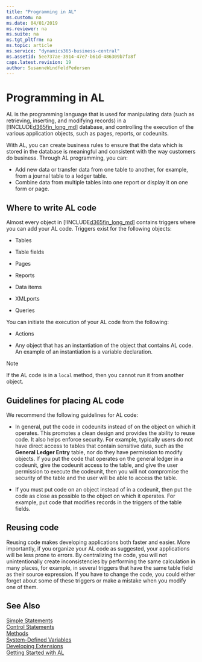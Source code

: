```yaml
---
title: "Programming in AL"
ms.custom: na
ms.date: 04/01/2019
ms.reviewer: na
ms.suite: na
ms.tgt_pltfrm: na
ms.topic: article
ms.service: "dynamics365-business-central"
ms.assetid: 5ee737ae-3914-47e7-b61d-486309b7fa8f
caps.latest.revision: 19
author: SusanneWindfeldPedersen
---
```


 

# Programming in AL
AL is the programming language that is used for manipulating data (such as retrieving, inserting, and modifying records) in a [!INCLUDE[d365fin_long_md](includes/d365fin_long_md.md)] database, and controlling the execution of the various application objects, such as pages, reports, or codeunits.

With AL, you can create business rules to ensure that the data which is stored in the database is meaningful and consistent with the way customers do business. Through AL programming, you can:
-   Add new data or transfer data from one table to another, for example,
from a journal table to a ledger table.
-   Combine data from multiple tables into one report or display it on
one form or page.

## Where to write AL code  
Almost every object in [!INCLUDE[d365fin_long_md](includes/d365fin_long_md.md)] contains triggers where you can add your AL code. Triggers exist for the following objects:  

-   Tables  

-   Table fields  

-   Pages 

-   Reports  

-   Data items  

-   XMLports  

-   Queries  

 You can initiate the execution of your AL code from the following:  

-   Actions  

<!-- -   Menu items  -->

-   Any object that has an instantiation of the object that contains AL code. An example of an instantiation is a variable declaration.  

> [!NOTE]  
>  If the AL code is in a `local` method, then you cannot run it from another object.  


## Guidelines for placing AL code  
 We recommend the following guidelines for AL code:  

-   In general, put the code in codeunits instead of on the object on which it operates. This promotes a clean design and provides the ability to reuse code. It also helps enforce security. For example, typically users do not have direct access to tables that contain sensitive data, such as the **General Ledger Entry** table, nor do they have permission to modify objects. If you put the code that operates on the general ledger in a codeunit, give the codeunit access to the table, and give the user permission to execute the codeunit, then you will not compromise the security of the table and the user will be able to access the table.  

-   If you must put code on an object instead of in a codeunit, then put the code as close as possible to the object on which it operates. For example, put code that modifies records in the triggers of the table fields.  

## Reusing code  
 Reusing code makes developing applications both faster and easier. More importantly, if you organize your AL code as suggested, your applications will be less prone to errors. By centralizing the code, you will not unintentionally create inconsistencies by performing the same calculation in many places, for example, in several triggers that have the same table field as their source expression. If you have to change the code, you could either forget about some of these triggers or make a mistake when you modify one of them.

## See Also
 [Simple Statements](devenv-al-simple-statements.md)  
 [Control Statements](devenv-al-control-statements.md)  
 [Methods](devenv-al-methods.md)  
 [System-Defined Variables](devenv-system-defined-variables.md)   
 [Developing Extensions](devenv-dev-overview.md)  
 [Getting Started with AL](devenv-get-started.md)
